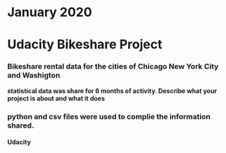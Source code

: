 # January 2020
 

## <h1>Udacity Bikeshare Project</h>
 

### <p> Bikeshare rental data for the cities of <strong> Chicago <strong> New York City and <strong> Washigton <br>
statistical data was share for 6 months of activity.
Describe what your project is about and what it does

### python and csv files were used to complie the information shared.
 

#### Udacity
 

